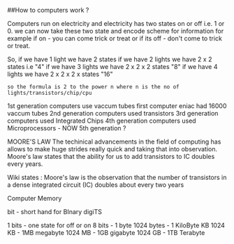 ##How to computers work ?

Computers run on electricity and electricity has two states on or off i.e. 1 or 0. we can now take these two state and encode scheme for information for example if on - you can come trick or treat or if its off - don't come to trick or treat.

So, if we have 1 light we have 2 states
if we have 2 lights we have 2 x 2 states i.e "4"
if we have 3 lights we have 2 x 2 x 2 states "8"
if we have 4 lights we have 2 x 2 x 2 x states "16"

    so the formula is 2 to the power n where n is the no of lights/transistors/chip/cpu

1st generation computers use vaccum tubes first computer eniac had 16000 vaccum tubes
2nd generation computers used transistors
3rd generation computers used Integrated Chips
4th generation computers used Microprocessors - NOW
5th generation ?

MOORE'S LAW
The techinical advancements in the field of computing has allows to make huge strides really quick and taking that into observation. Moore's law states that the ability for us to add transistors to IC doubles every years.

Wiki states : Moore's law is the observation that the number of transistors in a dense integrated circuit (IC) doubles about every two years

Computer Memory

bit - short hand for BInary digiTS

1 bits - one state for off or on
8 bits - 1 byte
1024 bytes - 1 KiloByte KB
1024 KB - 1MB megabyte
1024 MB - 1GB gigabyte
1024 GB - 1TB Terabyte
